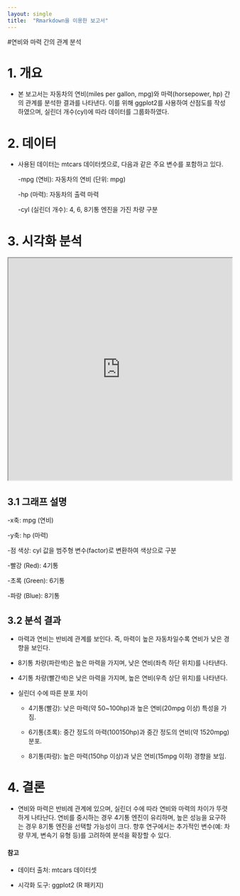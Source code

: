 ```yaml
---
layout: single
title:  "Rmarkdown을 이용한 보고서"
---
```

#연비와 마력 간의 관계 분석

# 1. 개요
- 본 보고서는 자동차의 연비(miles per gallon, mpg)와 마력(horsepower, hp) 간의 관계를 분석한 결과를 나타낸다. 이를 위해 ggplot2를 사용하여 산점도를 작성하였으며, 실린더 개수(cyl)에 따라 데이터를 그룹화하였다.

# 2. 데이터
- 사용된 데이터는 mtcars 데이터셋으로, 다음과 같은 주요 변수를 포함하고 있다.

  -mpg (연비): 자동차의 연비 (단위: mpg)

  -hp (마력): 자동차의 출력 마력

  -cyl (실린더 개수): 4, 6, 8기통 엔진을 가진 차량 구분


# 3. 시각화 분석
<iframe src="https://cheolhun00.github.io/Rmarkdown" width="100%" height="500px"></iframe>

## 3.1 그래프 설명

-x축: mpg (연비)

-y축: hp (마력)

-점 색상: cyl 값을 범주형 변수(factor)로 변환하여 색상으로 구분

-빨강 (Red): 4기통

-초록 (Green): 6기통

-파랑 (Blue): 8기통

## 3.2 분석 결과

- 마력과 연비는 반비례 관계를 보인다. 즉, 마력이 높은 자동차일수록 연비가 낮은 경향을 보인다.

- 8기통 차량(파란색)은 높은 마력을 가지며, 낮은 연비(좌측 하단 위치)를 나타낸다.

- 4기통 차량(빨간색)은 낮은 마력을 가지며, 높은 연비(우측 상단 위치)를 나타낸다.

- 실린더 수에 따른 분포 차이

  - 4기통(빨강): 낮은 마력(약 50~100hp)과 높은 연비(20mpg 이상) 특성을 가짐.

  - 6기통(초록): 중간 정도의 마력(100150hp)과 중간 정도의 연비(약 1520mpg) 분포.

  - 8기통(파랑): 높은 마력(150hp 이상)과 낮은 연비(15mpg 이하) 경향을 보임.

# 4. 결론

- 연비와 마력은 반비례 관계에 있으며, 실린더 수에 따라 연비와 마력의 차이가 뚜렷하게 나타난다.
연비를 중시하는 경우 4기통 엔진이 유리하며, 높은 성능을 요구하는 경우 8기통 엔진을 선택할 가능성이 크다.
향후 연구에서는 추가적인 변수(예: 차량 무게, 변속기 유형 등)를 고려하여 분석을 확장할 수 있다.

#### 참고

- 데이터 출처: mtcars 데이터셋

- 시각화 도구: ggplot2 (R 패키지)



